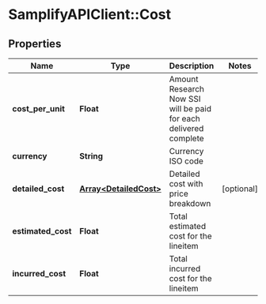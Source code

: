 # SamplifyAPIClient::Cost

## Properties
Name | Type | Description | Notes
------------ | ------------- | ------------- | -------------
**cost_per_unit** | **Float** | Amount Research Now SSI will be paid for each delivered complete | 
**currency** | **String** | Currency ISO code | 
**detailed_cost** | [**Array&lt;DetailedCost&gt;**](DetailedCost.md) | Detailed cost with price breakdown | [optional] 
**estimated_cost** | **Float** | Total estimated cost for the lineitem | 
**incurred_cost** | **Float** | Total incurred cost for the lineitem | 


